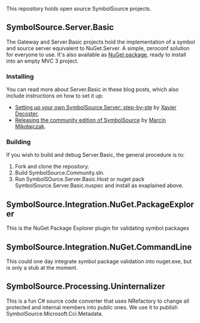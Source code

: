 This repository holds open source SymbolSource projects.


## SymbolSource.Server.Basic

The Gateway and Server.Basic projects hold the implementation of a symbol and source server equivalent to NuGet.Server. A simple, zeroconf solution for everyone to use. It's also available as [NuGet package](http://nuget.org/packages/SymbolSource.Server.Basic), ready to install into an empty MVC 3 project.

### Installing

You can read more about Server.Basic in these blog posts, which also include instructions on how to set it up:
 
 * [Setting up your own SymbolSource Server: step-by-ste](http://xavierdecoster.azurewebsites.net/setting-up-your-own-symbolsource-server-step-by-step) by [Xavier Decoster](http://twitter.com/xavierdecoster),
 * [Releasing the community edition of SymbolSource](http://www.symbolsource.org/Public/Blog/View/2012-03-13/Releasing_the_community_edition_of_SymbolSource) by [Marcin Mikołajczak](http://twitter.com/tripleemcoder).
 
### Building

If you wish to build and debug Server.Basic, the general procedure is to:
 1. Fork and clone the repository.
 2. Build SymbolSource.Community.sln.
 3. Run SymbolSOurce.Server.Basic.Host or nuget pack SymbolSource.Server.Basic.nuspec and install as exaplained above.

 
## SymbolSource.Integration.NuGet.PackageExplorer
This is the NuGet Package Explorer plugin for validating symbol packages


## SymbolSource.Integration.NuGet.CommandLine
This could one day integrate symbol package validation into nuget.exe, but is only a stub at the moment.


## SymbolSource.Processing.Uninternalizer

This is a fun C# source code converter that uses NRefactory to change all protected and internal members into public ones. We use it to publish SymbolSource.Microsoft.Cci.Metadata.
